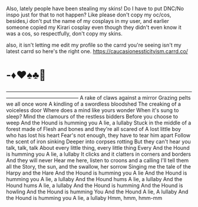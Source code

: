 

Also, lately people have been stealing my skins! Do I have to put DNC/No inspo just for that to not happen? Like please don't copy my oc/cos, besides,i don't put the name of my cosplays in my user, and earlier someone copied my Kirari cosplay even though they didn't even know it was a cos, so respectfully, don't copy my skins.

also, it isn't letting me edit my profile so the carrd you're seeing isn't my latest carrd so here's the right one. https://caucasionessticityism.carrd.co/
# -♦️♥️♠️♣️🎲

——————————————————————————————————————————————————
A rake of claws against a mirror
Grazing pelts we all once wore
A kindling of a swordless bloodshed
The creaking of a voiceless door
Where does a mind like yours wonder
When it's sung to sleep?
Mind the clamours of the restless bidders
Before you choose to weep
And the Hound is humming you
A lie, a lullaby
Stuck in the middle of a forest made of
Flesh and bones and they're all scared of
A lost little boy who has lost his heart
Fear's not enough, they have to tear him apart
Follow the scent of iron sinking
Deeper into corpses rotting
But they can't hear you talk, talk, talk
About every little thing, every little thing
Every
And the Hound is humming you
A lie, a lullaby
It clicks and it clatters in corners and borders
And they will never
Hear me here, listen to croons and a calling
I'll tell them all the
Story, the sun, and the swallow, her sorrow
Singing me the tale of the Harpy and the Hare
And the Hound is humming you
A lie
And the Hound is humming you
A lie, a lullaby
And the Hound hums
A lie, a lullaby
And the Hound hums
A lie, a lullaby
And the Hound is humming
And the Hound is howling
And the Hound is humming
You
And the Hound
A lie, A lullaby
And the Hound is humming you
A lie, a lullaby
Hmm, hmm, hmm-mm